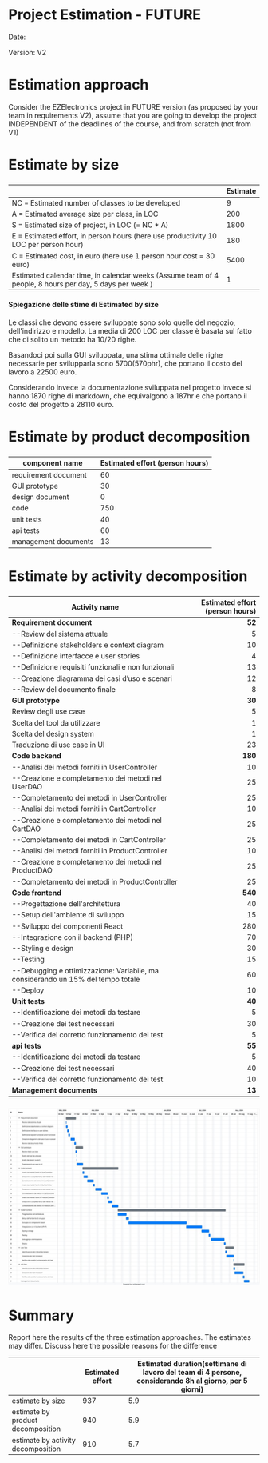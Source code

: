 # Project Estimation - FUTURE
Date:

Version: V2


# Estimation approach
Consider the EZElectronics  project in FUTURE version (as proposed by your team in requirements V2), assume that you are going to develop the project INDEPENDENT of the deadlines of the course, and from scratch (not from V1)
# Estimate by size
### 
|             | Estimate                        |             
| ----------- | ------------------------------- |  
| NC =  Estimated number of classes to be developed   |             9                |             
|  A = Estimated average size per class, in LOC       |           200              | 
| S = Estimated size of project, in LOC (= NC * A) |              1800 |
| E = Estimated effort, in person hours (here use productivity 10 LOC per person hour)  |                  180                    |   
| C = Estimated cost, in euro (here use 1 person hour cost = 30 euro) | 5400 | 
| Estimated calendar time, in calendar weeks (Assume team of 4 people, 8 hours per day, 5 days per week ) |      1              |                  

#### Spiegazione delle stime di Estimated by size

Le classi che devono essere sviluppate sono solo quelle del negozio, dell'indirizzo e modello. La media di 200 LOC per classe è basata sul fatto che di solito un metodo ha 10/20 righe.

Basandoci poi sulla GUI sviluppata, una stima ottimale delle righe necessarie per svilupparla sono 5700(570phr), che portano il costo del lavoro a 22500 euro.

Considerando invece la documentazione sviluppata nel progetto invece si hanno 1870 righe di markdown, che equivalgono a 187hr e che portano il costo del progetto a 28110 euro.


# Estimate by product decomposition
### 
|         component name    | Estimated effort (person hours)   |             
| ----------- | ------------------------------- | 
| requirement document   | 60 |
| GUI prototype |30|
| design document |0|
| code |750|
| unit tests | 40 |
| api tests | 60 |
| management documents  | 13|



# Estimate by activity decomposition
### 
|         Activity name    | Estimated effort (person hours)   |             
| ---------------------------- | -------------------------------: | 
|**Requirement document**    | **52** |
| --Review del sistema attuale| 5 |
| --Definizione stakeholders e context diagram| 10 |
| --Definizione interfacce e user stories| 4 |
| --Definizione requisiti funzionali e non funzionali| 13 |
| --Creazione diagramma dei casi d’uso e scenari| 12 |
| --Review del documento finale| 8 |
| **GUI prototype** |**30**|
| Review degli use case | 5 |
| Scelta del tool da utilizzare | 1 |
| Scelta del design system | 1 |
| Traduzione di use case in UI | 23 |
| **Code backend** |**180**|
| --Analisi dei metodi forniti in UserController| 10|
| --Creazione e completamento dei metodi nel UserDAO| 25|
| --Completamento dei metodi in UserController| 25|
| --Analisi dei metodi forniti in CartController| 10 |
| --Creazione e completamento dei metodi nel CartDAO| 25|
| --Completamento dei metodi in CartController| 25|
| --Analisi dei metodi forniti in ProductController| 10|
| --Creazione e completamento dei metodi nel ProductDAO| 25|
| --Completamento dei metodi in ProductController| 25 |
| **Code frontend**|**540**|
| --Progettazione dell'architettura| 40|
| --Setup dell'ambiente di sviluppo| 15|
| --Sviluppo dei componenti React| 280 |
| --Integrazione con il backend (PHP)| 70 |
| --Styling e design| 30 |
| --Testing| 15 |
| --Debugging e ottimizzazione: Variabile, ma considerando un 15% del tempo totale | 60 |
| --Deploy| 10 |
| **Unit tests** | **40** |
| --Identificazione dei metodi da testare|5|
| --Creazione dei test necessari|30|
| --Verifica del corretto funzionamento dei test|5|
| **api tests** | **55** |
| --Identificazione dei metodi da testare|5|
| --Creazione dei test necessari|40|
| --Verifica del corretto funzionamento dei test|10|
| **Management documents**  | **13** |
###
![alt text](Immagini/gantt2.png)

# Summary

Report here the results of the three estimation approaches. The  estimates may differ. Discuss here the possible reasons for the difference

|             | Estimated effort                        |   Estimated duration(settimane di lavoro del team di 4 persone, considerando 8h al giorno, per 5 giorni) |          
| ----------- | ------------------------------- | ---------------|
| estimate by size |937|5.9|
| estimate by product decomposition |940|5.9|
| estimate by activity decomposition |910|5.7|




